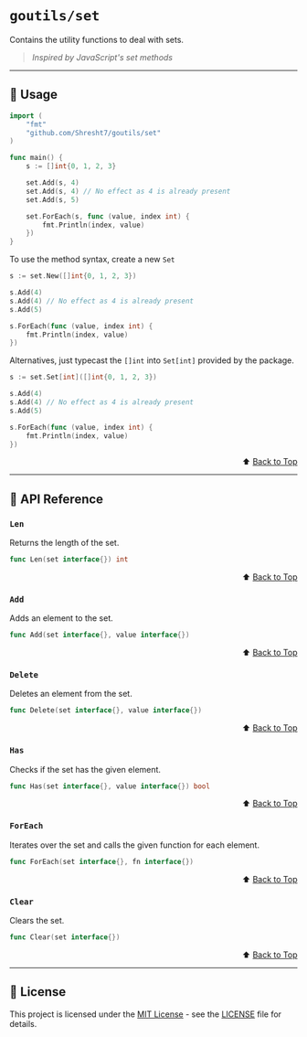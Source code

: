 # `goutils/set`

Contains the utility functions to deal with sets.

> _Inspired by JavaScript's set methods_

---

## 📖 Usage

```go
import (
    "fmt"
    "github.com/Shresht7/goutils/set"
)

func main() {
    s := []int{0, 1, 2, 3}

    set.Add(s, 4)
    set.Add(s, 4) // No effect as 4 is already present
    set.Add(s, 5)

    set.ForEach(s, func (value, index int) {
        fmt.Println(index, value)
    })
}
```

To use the method syntax, create a new `Set`

```go
s := set.New([]int{0, 1, 2, 3})

s.Add(4)
s.Add(4) // No effect as 4 is already present
s.Add(5)

s.ForEach(func (value, index int) {
    fmt.Println(index, value)
})
```

Alternatives, just typecast the `[]int` into `Set[int]` provided by the package.

```go
s := set.Set[int]([]int{0, 1, 2, 3})

s.Add(4)
s.Add(4) // No effect as 4 is already present
s.Add(5)

s.ForEach(func (value, index int) {
    fmt.Println(index, value)
})
```

<div align="right">

⬆️ [Back to Top][top]

</div>

---

## 📘 API Reference

### `Len`

Returns the length of the set.

```go
func Len(set interface{}) int
```

<div align="right">

⬆️ [Back to Top][top]

</div>

### `Add`

Adds an element to the set.

```go
func Add(set interface{}, value interface{})
```

<div align="right">

⬆️ [Back to Top][top]

</div>

### `Delete`

Deletes an element from the set.

```go
func Delete(set interface{}, value interface{})
```

<div align="right">

⬆️ [Back to Top][top]

</div>

### `Has`

Checks if the set has the given element.

```go
func Has(set interface{}, value interface{}) bool
```

<div align="right">

⬆️ [Back to Top][top]

</div>

### `ForEach`

Iterates over the set and calls the given function for each element.

```go
func ForEach(set interface{}, fn interface{})
```

<div align="right">

⬆️ [Back to Top][top]

</div>

### `Clear`

Clears the set.

```go
func Clear(set interface{})
```

<div align="right">

⬆️ [Back to Top][top]

</div>

---

## 📑 License

This project is licensed under the [MIT License](../LICENSE) - see the [LICENSE](../LICENSE) file for details.



<!-- LINKS -->

[top]: #goutils/set
